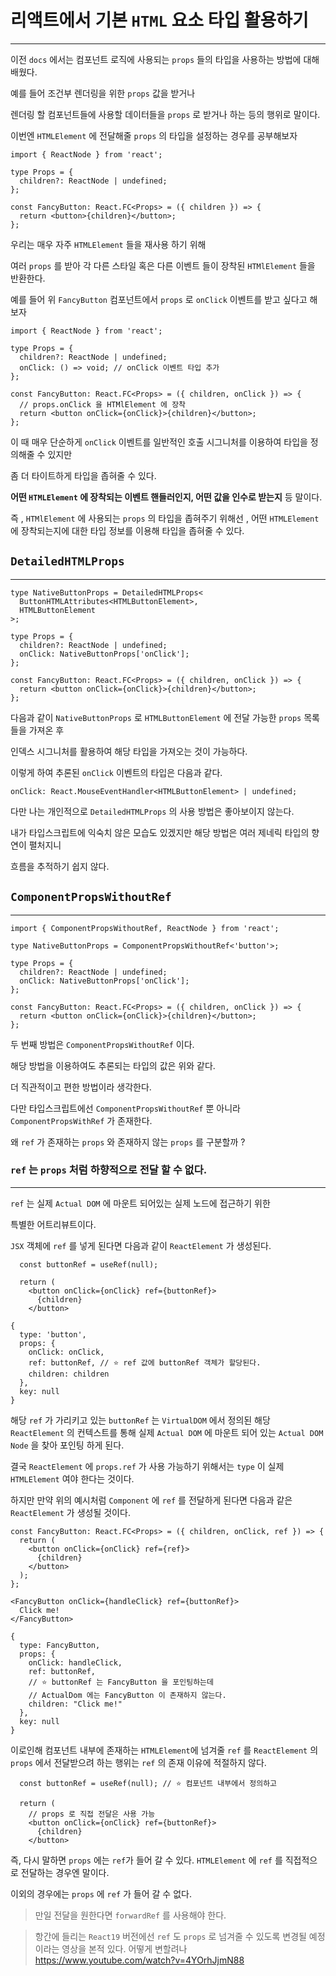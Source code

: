 # 리액트에서 기본 `HTML` 요소 타입 활용하기

---

이전 `docs` 에서는 컴포넌트 로직에 사용되는 `props` 들의 타입을 사용하는 방법에 대해 배웠다.

예를 들어 조건부 렌더링을 위한 `props` 값을 받거나

렌더링 할 컴포넌트들에 사용할 데이터들을 `props` 로 받거나 하는 등의 행위로 말이다.

이번엔 `HTMLElement` 에 전달해줄 `props` 의 타입을 설정하는 경우를 공부해보자

```tsx
import { ReactNode } from 'react';

type Props = {
  children?: ReactNode | undefined;
};

const FancyButton: React.FC<Props> = ({ children }) => {
  return <button>{children}</button>;
};
```

우리는 매우 자주 `HTMLElement` 들을 재사용 하기 위해

여러 `props` 를 받아 각 다른 스타일 혹은 다른 이벤트 들이 장착된 `HTMlElement` 들을 반환한다.

예를 들어 위 `FancyButton` 컴포넌트에서 `props` 로 `onClick` 이벤트를 받고 싶다고 해보자

```tsx
import { ReactNode } from 'react';

type Props = {
  children?: ReactNode | undefined;
  onClick: () => void; // onClick 이벤트 타입 추가
};

const FancyButton: React.FC<Props> = ({ children, onClick }) => {
  // props.onClick 을 HTMlElement 에 장착
  return <button onClick={onClick}>{children}</button>;
};
```

이 때 매우 단순하게 `onClick` 이벤트를 일반적인 호출 시그니처를 이용하여 타입을 정의해줄 수 있지만

좀 더 타이트하게 타입을 좁혀줄 수 있다.

**어떤 `HTMLElement` 에 장착되는 이벤트 핸들러인지, 어떤 값을 인수로 받는지** 등 말이다.

즉 , `HTMlElement` 에 사용되는 `props` 의 타입을 좁혀주기 위해선 , 어떤 `HTMLElement` 에 장착되는지에 대한 타입 정보를 이용해 타입을 좁혀줄 수 있다.

## `DetailedHTMLProps`

---

```tsx
type NativeButtonProps = DetailedHTMLProps<
  ButtonHTMLAttributes<HTMLButtonElement>,
  HTMLButtonElement
>;

type Props = {
  children?: ReactNode | undefined;
  onClick: NativeButtonProps['onClick'];
};

const FancyButton: React.FC<Props> = ({ children, onClick }) => {
  return <button onClick={onClick}>{children}</button>;
};
```

다음과 같이 `NativeButtonProps` 로 `HTMLButtonElement` 에 전달 가능한 `props` 목록들을 가져온 후

인덱스 시그니처를 활용하여 해당 타입을 가져오는 것이 가능하다.

이렇게 하여 추론된 `onClick` 이벤트의 타입은 다음과 같다.

```tsx
onClick: React.MouseEventHandler<HTMLButtonElement> | undefined;
```

다만 나는 개인적으로 `DetailedHTMLProps` 의 사용 방법은 좋아보이지 않는다.

내가 타입스크립트에 익숙치 않은 모습도 있겠지만 해당 방법은 여러 제네릭 타입의 향연이 펼처지니

흐름을 추적하기 쉽지 않다.

## `ComponentPropsWithoutRef`

---

```tsx
import { ComponentPropsWithoutRef, ReactNode } from 'react';

type NativeButtonProps = ComponentPropsWithoutRef<'button'>;

type Props = {
  children?: ReactNode | undefined;
  onClick: NativeButtonProps['onClick'];
};

const FancyButton: React.FC<Props> = ({ children, onClick }) => {
  return <button onClick={onClick}>{children}</button>;
};
```

두 번째 방법은 `ComponentPropsWithoutRef` 이다.

해당 방법을 이용하여도 추론되는 타입의 값은 위와 같다.

더 직관적이고 편한 방법이라 생각한다.

다만 타입스크립트에선 `ComponentPropsWithoutRef` 뿐 아니라 `ComponentPropsWithRef` 가 존재한다.

왜 `ref` 가 존재하는 `props` 와 존재하지 않는 `props` 를 구분할까 ?

### `ref` 는 `props` 처럼 하향적으로 전달 할 수 없다.

---

`ref` 는 실제 `Actual DOM` 에 마운트 되어있는 실제 노드에 접근하기 위한

특별한 어트리뷰트이다.

`JSX` 객체에 `ref` 를 넣게 된다면 다음과 같이 `ReactElement` 가 생성된다.

```tsx
  const buttonRef = useRef(null);

  return (
    <button onClick={onClick} ref={buttonRef}>
      {children}
    </button>
```

```tsx
{
  type: 'button',
  props: {
    onClick: onClick,
    ref: buttonRef, // ⭐ ref 값에 buttonRef 객체가 할당된다.
    children: children
  },
  key: null
}
```

해당 `ref` 가 가리키고 있는 `buttonRef` 는 `VirtualDOM` 에서 정의된 해당 `ReactElement` 의 컨텍스트를 통해 실제 `Actual DOM` 에 마운트 되어 있는 `Actual DOM Node` 을 찾아 포인팅 하게 된다.

결국 `ReactElement` 에 `props.ref` 가 사용 가능하기 위해서는 `type` 이 실제 `HTMLElement` 여야 한다는 것이다.

하지만 만약 위의 예시처럼 `Component` 에 `ref` 를 전달하게 된다면 다음과 같은 `ReactElement` 가 생성될 것이다.

```tsx
const FancyButton: React.FC<Props> = ({ children, onClick, ref }) => {
  return (
    <button onClick={onClick} ref={ref}>
      {children}
    </button>
  );
};
```

```tsx
<FancyButton onClick={handleClick} ref={buttonRef}>
  Click me!
</FancyButton>
```

```tsx
{
  type: FancyButton,
  props: {
    onClick: handleClick,
    ref: buttonRef,
    // ⭐ buttonRef 는 FancyButton 을 포인팅하는데
    // ActualDom 에는 FancyButton 이 존재하지 않는다.
    children: "Click me!"
  },
  key: null
}
```

이로인해 컴포넌트 내부에 존재하는 `HTMLElement`에 넘겨줄 `ref` 를 `ReactElement` 의 `props` 에서 전달받으려 하는 행위는 `ref` 의 존재 이유에 적절하지 않다.

```tsx
  const buttonRef = useRef(null); // ⭐ 컴포넌트 내부에서 정의하고

  return (
    // props 로 직접 전달은 사용 가능
    <button onClick={onClick} ref={buttonRef}>
      {children}
    </button>
```

즉, 다시 말하면 `props` 에는 `ref`가 들어 갈 수 있다. `HTMLElement` 에 `ref` 를 직접적으로 전달하는 경우엔 말이다.

이외의 경우에는 `props` 에 `ref` 가 들어 갈 수 없다.

> 만일 전달을 원한다면 `forwardRef` 를 사용해야 한다.

> 항간에 들리는 `React19` 버전에선 `ref` 도 `props` 로 넘겨줄 수 있도록 변경될 예정이라는 영상을 본적 있다. 어떻게 변할려나
> https://www.youtube.com/watch?v=4YOrhJjmN88
